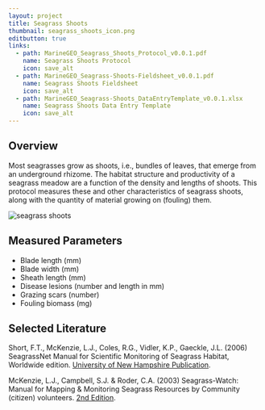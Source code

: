 ```yaml
---
layout: project
title: Seagrass Shoots
thumbnail: seagrass_shoots_icon.png
editbutton: true
links:
  - path: MarineGEO_Seagrass_Shoots_Protocol_v0.0.1.pdf
    name: Seagrass Shoots Protocol
    icon: save_alt
  - path: MarineGEO_Seagrass-Shoots-Fieldsheet_v0.0.1.pdf
    name: Seagrass Shoots Fieldsheet
    icon: save_alt
  - path: MarineGEO_Seagrass-Shoots_DataEntryTemplate_v0.0.1.xlsx
    name: Seagrass Shoots Data Entry Template
    icon: save_alt
---
```


## Overview
Most seagrasses grow as shoots, i.e., bundles of leaves, that emerge from an underground rhizome. The habitat structure and productivity of a seagrass meadow are a function of the density and lengths of shoots. This protocol measures these and other characteristics of seagrass shoots, along with the quantity of material growing on (fouling) them.

![seagrass shoots]({{site.baseurl}}/assets/modules/seagrass-shoots/seagrass_shoots_landing_page.jpg)

## Measured Parameters
  - Blade length (mm)
  - Blade width (mm)
  - Sheath length (mm)
  - Disease lesions (number and length in mm)
  - Grazing scars (number)
  - Fouling biomass (mg)

## Selected Literature

Short,  F.T.,  McKenzie,  L.J.,  Coles,  R.G.,  Vidler,  K.P., Gaeckle,  J.L.  (2006) SeagrassNet   Manual   for   Scientific   Monitoring   of   Seagrass   Habitat,  Worldwide edition. [University of New Hampshire Publication](http://www.seagrassnet.org/sites/default/files/SeagrassNet_Manual_2006_Worldwide.pdf).

McKenzie, L.J., Campbell, S.J. & Roder, C.A. (2003) Seagrass-Watch: Manual for Mapping & Monitoring Seagrass Resources by Community (citizen) volunteers. [2nd Edition](http://www.seagrasswatch.org/Methods/Manuals/SeagrassWatch_monitoring_guidelines_2ndEdition.pdf).
